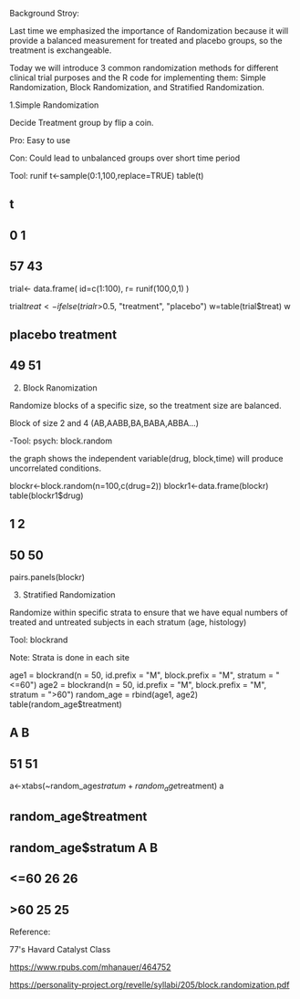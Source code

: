 Background Stroy:

Last time we emphasized the importance of Randomization because it will provide a balanced measurement for treated and placebo groups, so the treatment is exchangeable.

Today we will introduce 3 common randomization methods for different clinical trial purposes and the R code for implementing them: Simple Randomization, Block Randomization, and Stratified Randomization.

1.Simple Randomization

Decide Treatment group by flip a coin.

Pro: Easy to use

Con: Could lead to unbalanced groups over short time period

Tool: runif
t<-sample(0:1,100,replace=TRUE)
table(t)
## t
##  0  1 
## 57 43



trial<- data.frame(
  id=c(1:100),
  r= runif(100,0,1)
)

trial$treat<-ifelse(trial$r>0.5, "treatment", "placebo")
w=table(trial$treat)
w
## 
##   placebo treatment 
##        49        51




2. Block Ranomization

Randomize blocks of a specific size, so the treatment size are balanced.

Block of size 2 and 4 (AB,AABB,BA,BABA,ABBA…)

-Tool: psych: block.random

the graph shows the independent variable(drug, block,time) will produce uncorrelated conditions.

blockr<-block.random(n=100,c(drug=2))
blockr1<-data.frame(blockr)
table(blockr1$drug)

## 
##  1  2 
## 50 50

pairs.panels(blockr)







3. Stratified Randomization

Randomize within specific strata to ensure that we have equal numbers of treated and untreated subjects in each stratum (age, histology)

Tool: blockrand

Note: Strata is done in each site

age1 = blockrand(n = 50, id.prefix = "M", block.prefix = "M", stratum = "<=60")
age2 = blockrand(n = 50, id.prefix = "M", block.prefix = "M", stratum = ">60")
random_age = rbind(age1, age2)
table(random_age$treatment)
## 
##  A  B 
## 51 51
a<-xtabs(~random_age$stratum+random_age$treatment)
a
##                   random_age$treatment
## random_age$stratum  A  B
##               <=60 26 26
##               >60  25 25




Reference:

77's Havard Catalyst Class

https://www.rpubs.com/mhanauer/464752

https://personality-project.org/revelle/syllabi/205/block.randomization.pdf
